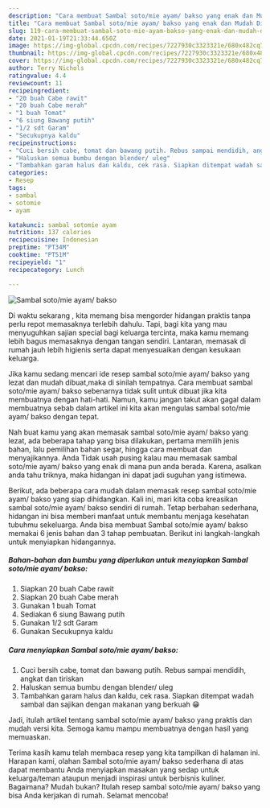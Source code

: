 ```yaml
---
description: "Cara membuat Sambal soto/mie ayam/ bakso yang enak dan Mudah Dibuat"
title: "Cara membuat Sambal soto/mie ayam/ bakso yang enak dan Mudah Dibuat"
slug: 119-cara-membuat-sambal-soto-mie-ayam-bakso-yang-enak-dan-mudah-dibuat
date: 2021-01-19T21:33:44.650Z
image: https://img-global.cpcdn.com/recipes/7227930c3323321e/680x482cq70/sambal-sotomie-ayam-bakso-foto-resep-utama.jpg
thumbnail: https://img-global.cpcdn.com/recipes/7227930c3323321e/680x482cq70/sambal-sotomie-ayam-bakso-foto-resep-utama.jpg
cover: https://img-global.cpcdn.com/recipes/7227930c3323321e/680x482cq70/sambal-sotomie-ayam-bakso-foto-resep-utama.jpg
author: Terry Nichols
ratingvalue: 4.4
reviewcount: 11
recipeingredient:
- "20 buah Cabe rawit"
- "20 buah Cabe merah"
- "1 buah Tomat"
- "6 siung Bawang putih"
- "1/2 sdt Garam"
- "Secukupnya kaldu"
recipeinstructions:
- "Cuci bersih cabe, tomat dan bawang putih. Rebus sampai mendidih, angkat dan tiriskan"
- "Haluskan semua bumbu dengan blender/ uleg"
- "Tambahkan garam halus dan kaldu, cek rasa. Siapkan ditempat wadah sambal dan sajikan dengan makanan yang berkuah 😁"
categories:
- Resep
tags:
- sambal
- sotomie
- ayam

katakunci: sambal sotomie ayam 
nutrition: 137 calories
recipecuisine: Indonesian
preptime: "PT34M"
cooktime: "PT51M"
recipeyield: "1"
recipecategory: Lunch

---
```



![Sambal soto/mie ayam/ bakso](https://img-global.cpcdn.com/recipes/7227930c3323321e/680x482cq70/sambal-sotomie-ayam-bakso-foto-resep-utama.jpg)

Di waktu  sekarang , kita memang bisa mengorder hidangan praktis tanpa perlu repot memasaknya terlebih dahulu. Tapi, bagi kita yang mau menyuguhkan sajian special bagi keluarga tercinta, maka kamu memang lebih bagus memasaknya dengan tangan sendiri. Lantaran, memasak di rumah jauh lebih higienis serta dapat menyesuaikan dengan kesukaan keluarga.

Jika kamu sedang mencari ide resep sambal soto/mie ayam/ bakso yang lezat dan mudah dibuat,maka di sinilah tempatnya. Cara membuat sambal soto/mie ayam/ bakso  sebenarnya tidak sulit untuk dibuat jika kita membuatnya dengan hati-hati. Namun, kamu jangan takut akan gagal dalam membuatnya 
sebab dalam artikel ini kita akan mengulas sambal soto/mie ayam/ bakso dengan tepat.  



Nah buat kamu yang akan memasak sambal soto/mie ayam/ bakso yang lezat, ada beberapa tahap yang bisa dilakukan, pertama memilih jenis bahan, lalu pemilihan bahan segar, hingga cara membuat dan menyajikannya. Anda Tidak usah pusing kalau mau memasak sambal soto/mie ayam/ bakso yang enak di mana pun anda berada. Karena, asalkan anda  tahu triknya, maka hidangan ini dapat jadi suguhan yang istimewa.

Berikut, ada beberapa cara mudah dalam memasak resep sambal soto/mie ayam/ bakso yang siap dihidangkan. Kali ini, mari kita coba kreasikan sambal soto/mie ayam/ bakso sendiri di rumah. Tetap berbahan sederhana, hidangan ini bisa memberi manfaat untuk membantu menjaga kesehatan tubuhmu sekeluarga. Anda bisa membuat Sambal soto/mie ayam/ bakso memakai 6 jenis bahan dan 3 tahap pembuatan. Berikut ini langkah-langkah untuk menyiapkan hidangannya.

<!--inarticleads1-->

##### Bahan-bahan dan bumbu yang diperlukan untuk menyiapkan Sambal soto/mie ayam/ bakso:

1. Siapkan 20 buah Cabe rawit
1. Siapkan 20 buah Cabe merah
1. Gunakan 1 buah Tomat
1. Sediakan 6 siung Bawang putih
1. Gunakan 1/2 sdt Garam
1. Gunakan Secukupnya kaldu




<!--inarticleads2-->

##### Cara menyiapkan Sambal soto/mie ayam/ bakso:

1. Cuci bersih cabe, tomat dan bawang putih. Rebus sampai mendidih, angkat dan tiriskan
1. Haluskan semua bumbu dengan blender/ uleg
1. Tambahkan garam halus dan kaldu, cek rasa. Siapkan ditempat wadah sambal dan sajikan dengan makanan yang berkuah 😁




Jadi, itulah artikel tentang  sambal soto/mie ayam/ bakso  yang praktis dan mudah versi kita. Semoga kamu mampu membuatnya dengan hasil yang memuaskan. 

Terima kasih kamu telah membaca resep yang kita tampilkan di halaman ini. Harapan kami, olahan  Sambal soto/mie ayam/ bakso sederhana di atas dapat membantu Anda menyiapkan masakan yang sedap untuk keluarga/teman ataupun menjadi inspirasi untuk berbisnis kuliner. Bagaimana? Mudah bukan? Itulah resep sambal soto/mie ayam/ bakso yang bisa Anda kerjakan di rumah. Selamat mencoba!

